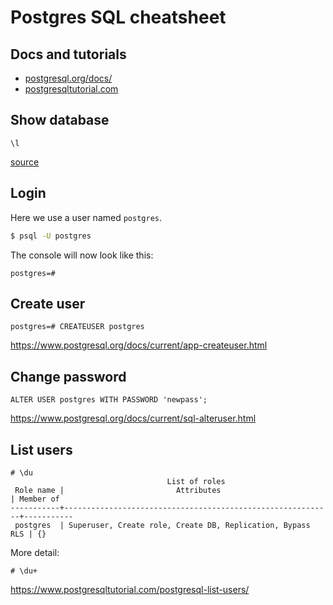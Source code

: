 # Postgres SQL cheatsheet

## Docs and tutorials

- [postgresql.org/docs/](https://www.postgresql.org/docs/)
- [postgresqltutorial.com](https://www.postgresqltutorial.com/)


## Show database

```
\l
```

[source](https://www.postgresqltutorial.com/postgresql-show-databases/)

## Login

Here we use a user named `postgres`. 

```sh
$ psql -U postgres
```

The console will now look like this:

```
postgres=#
```

## Create user

```
postgres=# CREATEUSER postgres
```

https://www.postgresql.org/docs/current/app-createuser.html

## Change password

```
ALTER USER postgres WITH PASSWORD 'newpass';
```

https://www.postgresql.org/docs/current/sql-alteruser.html


## List users

```
# \du
                                   List of roles
 Role name |                         Attributes                         | Member of
-----------+------------------------------------------------------------+-----------
 postgres  | Superuser, Create role, Create DB, Replication, Bypass RLS | {}
```

More detail:

```
# \du+
```

https://www.postgresqltutorial.com/postgresql-list-users/
<!--stackedit_data:
eyJoaXN0b3J5IjpbLTE2MDcyMzkyNTEsMjI2MjgxNTUxXX0=
-->